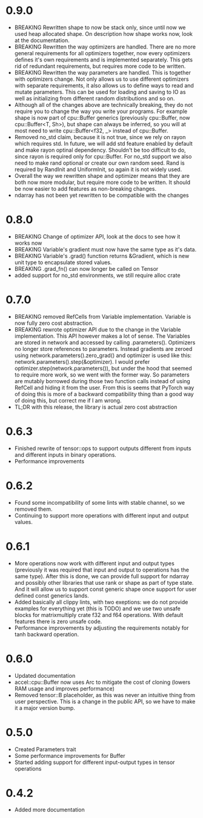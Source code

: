 # 0.9.0
- BREAKING Rewritten shape to now be stack only, since until now we used heap allocated shape. On description how shape works now, look at the documentation.
- BREAKING Rewritten the way optimizers are handled. There are no more general requirements for all optimizers together, now every optimizers defines it's own requirements and is implemented separately. This gets rid of redundant requirements, but requires more code to be written.
- BREAKING Rewritten the way parameters are handled. This is together with optimizers change. Not only allows us to use different optimizers with separate requirements, it also allows us to define ways to read and mutate parameters. This can be used for loading and saving to IO as well as initializing from different random distributions and so on.
- Although all of the changes above are technically breaking, they do not require you to change the way you write your programs. For example shape is now part of cpu::Buffer generics (previously cpu::Buffer<T>, now cpu::Buffer<T, Sh>), but shape can always be inferred, so you will at most need to write cpu::Buffer<f32, _> instead of cpu::Buffer<f32>.
- Removed no_std claim, because it is not true, since we rely on rayon which requires std. In future, we will add std feature enabled by default and make rayon optinal dependency. Shouldn't be too difficult to do, since rayon is required only for cpu::Buffer. For no_std support we also need to make rand optional or create our own random seed. Rand is required by RandInit and UniformInit, so again it is not widely used.
- Overall the way we rewritten shape and optimizer means that they are both now more modular, but require more code to be written. It should be now easier to add features as non-breaking changes.
- ndarray has not been yet rewritten to be compatible with the changes

# 0.8.0
- BREAKING Change of optimizer API, look at the docs to see how it works now
- BREAKING Variable's gradient must now have the same type as it's data.
- BREAKING Variable's .grad() function returns &Gradient<G>, which is new unit type to encapsulate stored values.
- BREAKING .grad_fn() can now longer be called on Tensor
- added support for no_std environments, we still require alloc crate

# 0.7.0
- BREAKING removed RefCells from Variable implementation. Variable is now fully zero cost abstraction.
- BREAKING rewrote optimizer API due to the change in the Variable implementation. This API however makes a lot of sense. The Variables are stored in network and accessed by calling .parameters(). Optimizers no longer store references to parameters. Instead gradients are zeroed using network.parameters().zero_grad() and optimizer is used like this: network.parameters().step(&optimizer). I would prefer optimizer.step(network.parameters()), but under the hood that seemed to require more work, so we went with the former way. So parameters are mutably borrowed during those two function calls instead of using RefCell and hiding it from the user. From this is seems that PyTorch way of doing this is more of a backward compatibility thing than a good way of doing this, but correct me if I am wrong.
- TL;DR with this release, the library is actual zero cost abstraction

# 0.6.3

- Finished rewrite of tensor::ops to support outputs different from inputs and different inputs in binary operations.
- Performance improvements

# 0.6.2

- Found some incompatibility of some lints with stable channel, so we removed them.
- Continuing to support more operations with different input and output values.

# 0.6.1

- More operations now work with different input and output types (previously it was required that input and output to operations has the same type). After this is done, we can provide full support for ndarray and possibly other libraries that use rank or shape as part of type state. And it will allow us to support const generic shape once support for user defined const generics lands.
- Added basically all clippy lints, with two exeptions: we do not provide examples for everything yet (this is TODO) and we use two unsafe blocks for matrixmultiply crate f32 and f64 operations. With default features there is zero unsafe code.
- Performance improvements by adjusting the requirements notably for tanh backward operation.

# 0.6.0

- Updated documentation
- accel::cpu::Buffer now uses Arc to mitigate the cost of cloning (lowers RAM usage and improves performance)
- Removed tensor::B placeholder, as this was never an intuitive thing from user perspective. This is a change in the public API, so we have to make it a major version bump.

# 0.5.0

- Created Parameters trait
- Some performance improvements for Buffer
- Started adding support for different input-output types in tensor operations

# 0.4.2

- Added more documentation

